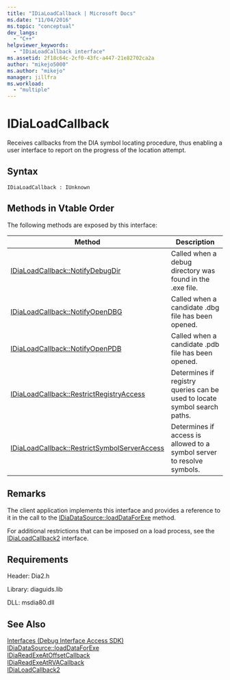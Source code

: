 ```yaml
---
title: "IDiaLoadCallback | Microsoft Docs"
ms.date: "11/04/2016"
ms.topic: "conceptual"
dev_langs: 
  - "C++"
helpviewer_keywords: 
  - "IDiaLoadCallback interface"
ms.assetid: 2f18c64c-2cf0-43fc-a447-21e82702ca2a
author: "mikejo5000"
ms.author: "mikejo"
manager: jillfra
ms.workload: 
  - "multiple"
---
```

# IDiaLoadCallback
Receives callbacks from the DIA symbol locating procedure, thus enabling a user interface to report on the progress of the location attempt.  
  
## Syntax  
  
```  
IDiaLoadCallback : IUnknown  
```  
  
## Methods in Vtable Order  
 The following methods are exposed by this interface:  
  
|Method|Description|  
|------------|-----------------|  
|[IDiaLoadCallback::NotifyDebugDir](../../debugger/debug-interface-access/idialoadcallback-notifydebugdir.md)|Called when a debug directory was found in the .exe file.|  
|[IDiaLoadCallback::NotifyOpenDBG](../../debugger/debug-interface-access/idialoadcallback-notifyopendbg.md)|Called when a candidate .dbg file has been opened.|  
|[IDiaLoadCallback::NotifyOpenPDB](../../debugger/debug-interface-access/idialoadcallback-notifyopenpdb.md)|Called when a candidate .pdb file has been opened.|  
|[IDiaLoadCallback::RestrictRegistryAccess](../../debugger/debug-interface-access/idialoadcallback-restrictregistryaccess.md)|Determines if registry queries can be used to locate symbol search paths.|  
|[IDiaLoadCallback::RestrictSymbolServerAccess](../../debugger/debug-interface-access/idialoadcallback-restrictsymbolserveraccess.md)|Determines if access is allowed to a symbol server to resolve symbols.|  
  
## Remarks  
 The client application implements this interface and provides a reference to it in the call to the [IDiaDataSource::loadDataForExe](../../debugger/debug-interface-access/idiadatasource-loaddataforexe.md) method.  
  
 For additional restrictions that can be imposed on a load process, see the [IDiaLoadCallback2](../../debugger/debug-interface-access/idialoadcallback2.md) interface.  
  
## Requirements  
 Header: Dia2.h  
  
 Library: diaguids.lib  
  
 DLL: msdia80.dll  
  
## See Also  
 [Interfaces (Debug Interface Access SDK)](../../debugger/debug-interface-access/interfaces-debug-interface-access-sdk.md)   
 [IDiaDataSource::loadDataForExe](../../debugger/debug-interface-access/idiadatasource-loaddataforexe.md)   
 [IDiaReadExeAtOffsetCallback](../../debugger/debug-interface-access/idiareadexeatoffsetcallback.md)   
 [IDiaReadExeAtRVACallback](../../debugger/debug-interface-access/idiareadexeatrvacallback.md)   
 [IDiaLoadCallback2](../../debugger/debug-interface-access/idialoadcallback2.md)